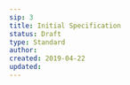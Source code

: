 ```yaml
---
sip: 3
title: Initial Specification
status: Draft
type: Standard
author:
created: 2019-04-22
updated:
---
```

